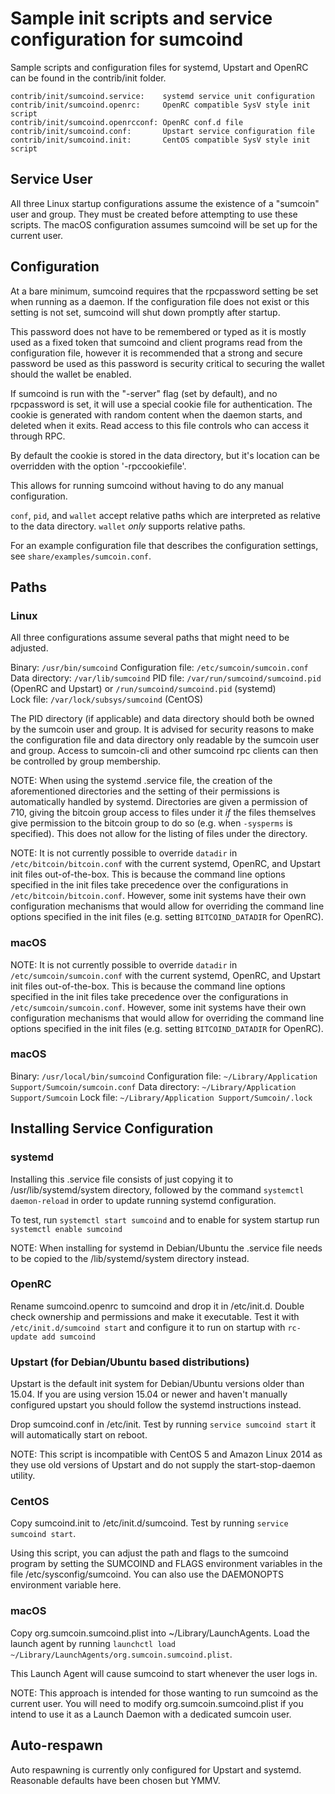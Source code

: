 Sample init scripts and service configuration for sumcoind
==========================================================

Sample scripts and configuration files for systemd, Upstart and OpenRC
can be found in the contrib/init folder.

    contrib/init/sumcoind.service:    systemd service unit configuration
    contrib/init/sumcoind.openrc:     OpenRC compatible SysV style init script
    contrib/init/sumcoind.openrcconf: OpenRC conf.d file
    contrib/init/sumcoind.conf:       Upstart service configuration file
    contrib/init/sumcoind.init:       CentOS compatible SysV style init script

Service User
---------------------------------

All three Linux startup configurations assume the existence of a "sumcoin" user
and group.  They must be created before attempting to use these scripts.
The macOS configuration assumes sumcoind will be set up for the current user.

Configuration
---------------------------------

At a bare minimum, sumcoind requires that the rpcpassword setting be set
when running as a daemon.  If the configuration file does not exist or this
setting is not set, sumcoind will shut down promptly after startup.

This password does not have to be remembered or typed as it is mostly used
as a fixed token that sumcoind and client programs read from the configuration
file, however it is recommended that a strong and secure password be used
as this password is security critical to securing the wallet should the
wallet be enabled.

If sumcoind is run with the "-server" flag (set by default), and no rpcpassword is set,
it will use a special cookie file for authentication. The cookie is generated with random
content when the daemon starts, and deleted when it exits. Read access to this file
controls who can access it through RPC.

By default the cookie is stored in the data directory, but it's location can be overridden
with the option '-rpccookiefile'.

This allows for running sumcoind without having to do any manual configuration.

`conf`, `pid`, and `wallet` accept relative paths which are interpreted as
relative to the data directory. `wallet` *only* supports relative paths.

For an example configuration file that describes the configuration settings,
see `share/examples/sumcoin.conf`.

Paths
---------------------------------

### Linux

All three configurations assume several paths that might need to be adjusted.

Binary:              `/usr/bin/sumcoind`
Configuration file:  `/etc/sumcoin/sumcoin.conf`
Data directory:      `/var/lib/sumcoind`
PID file:            `/var/run/sumcoind/sumcoind.pid` (OpenRC and Upstart) or `/run/sumcoind/sumcoind.pid` (systemd)  
Lock file:           `/var/lock/subsys/sumcoind` (CentOS)

The PID directory (if applicable) and data directory should both be owned by the
sumcoin user and group. It is advised for security reasons to make the
configuration file and data directory only readable by the sumcoin user and
group. Access to sumcoin-cli and other sumcoind rpc clients can then be
controlled by group membership.

NOTE: When using the systemd .service file, the creation of the aforementioned
directories and the setting of their permissions is automatically handled by
systemd. Directories are given a permission of 710, giving the bitcoin group
access to files under it _if_ the files themselves give permission to the
bitcoin group to do so (e.g. when `-sysperms` is specified). This does not allow
for the listing of files under the directory.

NOTE: It is not currently possible to override `datadir` in
`/etc/bitcoin/bitcoin.conf` with the current systemd, OpenRC, and Upstart init
files out-of-the-box. This is because the command line options specified in the
init files take precedence over the configurations in
`/etc/bitcoin/bitcoin.conf`. However, some init systems have their own
configuration mechanisms that would allow for overriding the command line
options specified in the init files (e.g. setting `BITCOIND_DATADIR` for
OpenRC).

### macOS

NOTE: It is not currently possible to override `datadir` in
`/etc/sumcoin/sumcoin.conf` with the current systemd, OpenRC, and Upstart init
files out-of-the-box. This is because the command line options specified in the
init files take precedence over the configurations in
`/etc/sumcoin/sumcoin.conf`. However, some init systems have their own
configuration mechanisms that would allow for overriding the command line
options specified in the init files (e.g. setting `BITCOIND_DATADIR` for
OpenRC).

### macOS

Binary:              `/usr/local/bin/sumcoind`
Configuration file:  `~/Library/Application Support/Sumcoin/sumcoin.conf`
Data directory:      `~/Library/Application Support/Sumcoin`
Lock file:           `~/Library/Application Support/Sumcoin/.lock`

Installing Service Configuration
-----------------------------------

### systemd

Installing this .service file consists of just copying it to
/usr/lib/systemd/system directory, followed by the command
`systemctl daemon-reload` in order to update running systemd configuration.

To test, run `systemctl start sumcoind` and to enable for system startup run
`systemctl enable sumcoind`

NOTE: When installing for systemd in Debian/Ubuntu the .service file needs to be copied to the /lib/systemd/system directory instead.

### OpenRC

Rename sumcoind.openrc to sumcoind and drop it in /etc/init.d.  Double
check ownership and permissions and make it executable.  Test it with
`/etc/init.d/sumcoind start` and configure it to run on startup with
`rc-update add sumcoind`

### Upstart (for Debian/Ubuntu based distributions)

Upstart is the default init system for Debian/Ubuntu versions older than 15.04. If you are using version 15.04 or newer and haven't manually configured upstart you should follow the systemd instructions instead.

Drop sumcoind.conf in /etc/init.  Test by running `service sumcoind start`
it will automatically start on reboot.

NOTE: This script is incompatible with CentOS 5 and Amazon Linux 2014 as they
use old versions of Upstart and do not supply the start-stop-daemon utility.

### CentOS

Copy sumcoind.init to /etc/init.d/sumcoind. Test by running `service sumcoind start`.

Using this script, you can adjust the path and flags to the sumcoind program by
setting the SUMCOIND and FLAGS environment variables in the file
/etc/sysconfig/sumcoind. You can also use the DAEMONOPTS environment variable here.

### macOS

Copy org.sumcoin.sumcoind.plist into ~/Library/LaunchAgents. Load the launch agent by
running `launchctl load ~/Library/LaunchAgents/org.sumcoin.sumcoind.plist`.

This Launch Agent will cause sumcoind to start whenever the user logs in.

NOTE: This approach is intended for those wanting to run sumcoind as the current user.
You will need to modify org.sumcoin.sumcoind.plist if you intend to use it as a
Launch Daemon with a dedicated sumcoin user.

Auto-respawn
-----------------------------------

Auto respawning is currently only configured for Upstart and systemd.
Reasonable defaults have been chosen but YMMV.
